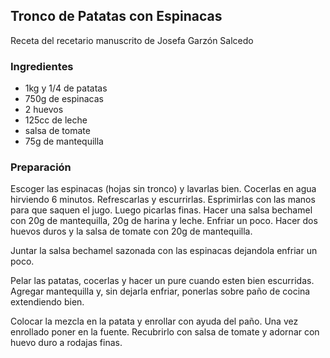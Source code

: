 ## Tronco de Patatas con Espinacas

Receta del recetario manuscrito de Josefa Garzón Salcedo

### Ingredientes

- 1kg y 1/4 de patatas
- 750g de espinacas
- 2 huevos
- 125cc de leche
- salsa de tomate
- 75g de mantequilla

### Preparación

Escoger las espinacas (hojas sin tronco) y lavarlas bien.
Cocerlas en agua hirviendo 6 minutos.
Refrescarlas y escurrirlas.
Esprimirlas con las manos para que saquen el jugo.
Luego picarlas finas.
Hacer una salsa bechamel con 20g de mantequilla,
20g de harina y leche.
Enfriar un poco.
Hacer dos huevos duros y la salsa de tomate con 20g de mantequilla.

Juntar la salsa bechamel sazonada con las espinacas dejandola enfriar un poco.

Pelar las patatas, cocerlas y hacer un pure cuando esten bien escurridas.
Agregar mantequilla y, sin dejarla enfriar,
ponerlas sobre paño de cocina extendiendo bien.

Colocar la mezcla en la patata y enrollar con ayuda del paño.
Una vez enrollado poner en la fuente.
Recubrirlo con salsa de tomate y adornar con huevo duro a rodajas finas.



